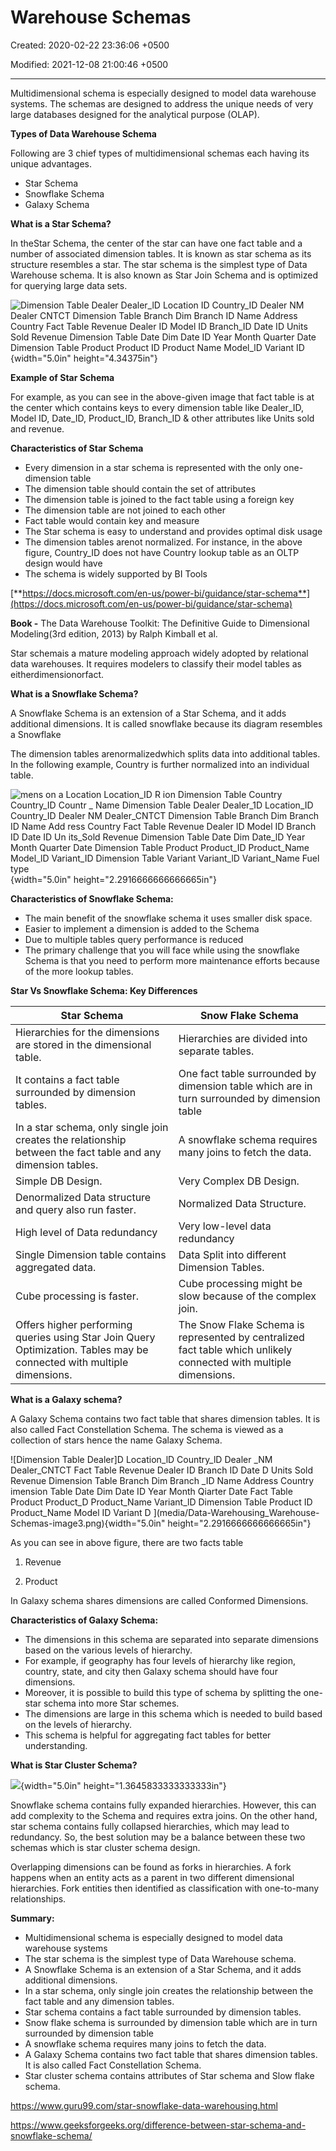 # Warehouse Schemas

Created: 2020-02-22 23:36:06 +0500

Modified: 2021-12-08 21:00:46 +0500

---

Multidimensional schema is especially designed to model data warehouse systems. The schemas are designed to address the unique needs of very large databases designed for the analytical purpose (OLAP).



**Types of Data Warehouse Schema**

Following are 3 chief types of multidimensional schemas each having its unique advantages.
-   Star Schema
-   Snowflake Schema
-   Galaxy Schema



**What is a Star Schema?**

In theStar Schema, the center of the star can have one fact table and a number of associated dimension tables. It is known as star schema as its structure resembles a star. The star schema is the simplest type of Data Warehouse schema. It is also known as Star Join Schema and is optimized for querying large data sets.

![Dimension Table Dealer Dealer_lD Location ID Country_ID Dealer NM Dealer CNTCT Dimension Table Branch Dim Branch ID Name Address Country Fact Table Revenue Dealer ID Model ID Branch_ID Date ID Units Sold Revenue Dimension Table Date Dim Date ID Year Month Quarter Date Dimension Table Product Product ID Product Name Model_lD Variant ID ](media/Data-Warehousing_Warehouse-Schemas-image1.png){width="5.0in" height="4.34375in"}



**Example of Star Schema**

For example, as you can see in the above-given image that fact table is at the center which contains keys to every dimension table like Dealer_ID, Model ID, Date_ID, Product_ID, Branch_ID & other attributes like Units sold and revenue.



**Characteristics of Star Schema**
-   Every dimension in a star schema is represented with the only one-dimension table
-   The dimension table should contain the set of attributes
-   The dimension table is joined to the fact table using a foreign key
-   The dimension table are not joined to each other
-   Fact table would contain key and measure
-   The Star schema is easy to understand and provides optimal disk usage
-   The dimension tables arenot normalized. For instance, in the above figure, Country_ID does not have Country lookup table as an OLTP design would have
-   The schema is widely supported by BI Tools



[**https://docs.microsoft.com/en-us/power-bi/guidance/star-schema**](https://docs.microsoft.com/en-us/power-bi/guidance/star-schema)

**Book -** The Data Warehouse Toolkit: The Definitive Guide to Dimensional Modeling(3rd edition, 2013) by Ralph Kimball et al.



Star schemais a mature modeling approach widely adopted by relational data warehouses. It requires modelers to classify their model tables as eitherdimensionorfact.



**What is a Snowflake Schema?**

A Snowflake Schema is an extension of a Star Schema, and it adds additional dimensions. It is called snowflake because its diagram resembles a Snowflake



The dimension tables arenormalizedwhich splits data into additional tables. In the following example, Country is further normalized into an individual table.

![mens on a Location Location_ID R ion Dimension Table Country Country_ID Countr _ Name Dimension Table Dealer Dealer_1D Location_ID Country_ID Dealer NM Dealer_CNTCT Dimension Table Branch Dim Branch ID Name Add ress Country Fact Table Revenue Dealer ID Model ID Branch ID Date ID Un its_Sold Revenue Dimension Table Date Dim Date_lD Year Month Quarter Date Dimension Table Product Product_ID Product_Name Model_lD Variant_ID Dimension Table Variant Variant_lD Variant_Name Fuel type ](media/Data-Warehousing_Warehouse-Schemas-image2.png){width="5.0in" height="2.2916666666666665in"}



**Characteristics of Snowflake Schema:**
-   The main benefit of the snowflake schema it uses smaller disk space.
-   Easier to implement a dimension is added to the Schema
-   Due to multiple tables query performance is reduced
-   The primary challenge that you will face while using the snowflake Schema is that you need to perform more maintenance efforts because of the more lookup tables.



**Star Vs Snowflake Schema: Key Differences**

| **Star Schema**                                                                                                        | **Snow Flake Schema**                                                                                             |
|-------------------------------------|-----------------------------------|
| Hierarchies for the dimensions are stored in the dimensional table.                                                    | Hierarchies are divided into separate tables.                                                                     |
| It contains a fact table surrounded by dimension tables.                                                               | One fact table surrounded by dimension table which are in turn surrounded by dimension table                      |
| In a star schema, only single join creates the relationship between the fact table and any dimension tables.           | A snowflake schema requires many joins to fetch the data.                                                         |
| Simple DB Design.                                                                                                      | Very Complex DB Design.                                                                                           |
| Denormalized Data structure and query also run faster.                                                                 | Normalized Data Structure.                                                                                        |
| High level of Data redundancy                                                                                          | Very low-level data redundancy                                                                                    |
| Single Dimension table contains aggregated data.                                                                       | Data Split into different Dimension Tables.                                                                       |
| Cube processing is faster.                                                                                             | Cube processing might be slow because of the complex join.                                                        |
| Offers higher performing queries using Star Join Query Optimization. Tables may be connected with multiple dimensions. | The Snow Flake Schema is represented by centralized fact table which unlikely connected with multiple dimensions. |



**What is a Galaxy schema?**

A Galaxy Schema contains two fact table that shares dimension tables. It is also called Fact Constellation Schema. The schema is viewed as a collection of stars hence the name Galaxy Schema.

![Dimension Table Dealer]D Location_lD Country_lD Dealer _NM Dealer_CNTCT Fact Table Revenue Dealer ID Branch ID Date D Units Sold Revenue Dimension Table Branch Dim Branch _ID Name Address Country imension Table Date Dim Date ID Year Month Qiarter Date Fact Table Product Product_D Product_Name Variant_lD Dimension Table Product ID Product_Name Model ID Variant D ](media/Data-Warehousing_Warehouse-Schemas-image3.png){width="5.0in" height="2.2916666666666665in"}

As you can see in above figure, there are two facts table

1.  Revenue

2.  Product



In Galaxy schema shares dimensions are called Conformed Dimensions.



**Characteristics of Galaxy Schema:**
-   The dimensions in this schema are separated into separate dimensions based on the various levels of hierarchy.
-   For example, if geography has four levels of hierarchy like region, country, state, and city then Galaxy schema should have four dimensions.
-   Moreover, it is possible to build this type of schema by splitting the one-star schema into more Star schemes.
-   The dimensions are large in this schema which is needed to build based on the levels of hierarchy.
-   This schema is helpful for aggregating fact tables for better understanding.



**What is Star Cluster Schema?**

![](media/Data-Warehousing_Warehouse-Schemas-image4.png){width="5.0in" height="1.3645833333333333in"}



Snowflake schema contains fully expanded hierarchies. However, this can add complexity to the Schema and requires extra joins. On the other hand, star schema contains fully collapsed hierarchies, which may lead to redundancy. So, the best solution may be a balance between these two schemas which is star cluster schema design.



Overlapping dimensions can be found as forks in hierarchies. A fork happens when an entity acts as a parent in two different dimensional hierarchies. Fork entities then identified as classification with one-to-many relationships.



**Summary:**
-   Multidimensional schema is especially designed to model data warehouse systems
-   The star schema is the simplest type of Data Warehouse schema.
-   A Snowflake Schema is an extension of a Star Schema, and it adds additional dimensions.
-   In a star schema, only single join creates the relationship between the fact table and any dimension tables.
-   Star schema contains a fact table surrounded by dimension tables.
-   Snow flake schema is surrounded by dimension table which are in turn surrounded by dimension table
-   A snowflake schema requires many joins to fetch the data.
-   A Galaxy Schema contains two fact table that shares dimension tables. It is also called Fact Constellation Schema.
-   Star cluster schema contains attributes of Star schema and Slow flake schema.



<https://www.guru99.com/star-snowflake-data-warehousing.html>

<https://www.geeksforgeeks.org/difference-between-star-schema-and-snowflake-schema/>




